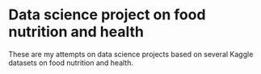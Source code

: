 # Data science project on food nutrition and health

These are my attempts on data science projects based on several Kaggle datasets on food nutrition and health.
